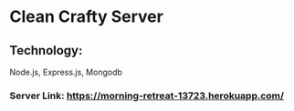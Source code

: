 # Clean Crafty Server

## Technology:
Node.js, Express.js, Mongodb

### Server Link: https://morning-retreat-13723.herokuapp.com/
